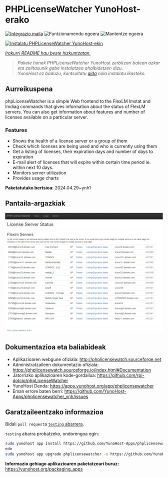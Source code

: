 <!--
Ohart ongi: README hau automatikoki sortu da <https://github.com/YunoHost/apps/tree/master/tools/readme_generator>ri esker
EZ editatu eskuz.
-->

# PHPLicenseWatcher YunoHost-erako

[![Integrazio maila](https://dash.yunohost.org/integration/phplicensewatcher.svg)](https://dash.yunohost.org/appci/app/phplicensewatcher) ![Funtzionamendu egoera](https://ci-apps.yunohost.org/ci/badges/phplicensewatcher.status.svg) ![Mantentze egoera](https://ci-apps.yunohost.org/ci/badges/phplicensewatcher.maintain.svg)

[![Instalatu PHPLicenseWatcher YunoHost-ekin](https://install-app.yunohost.org/install-with-yunohost.svg)](https://install-app.yunohost.org/?app=phplicensewatcher)

*[Irakurri README hau beste hizkuntzatan.](./ALL_README.md)*

> *Pakete honek PHPLicenseWatcher YunoHost zerbitzari batean azkar eta zailtasunik gabe instalatzea ahalbidetzen dizu.*  
> *YunoHost ez baduzu, kontsultatu [gida](https://yunohost.org/install) nola instalatu ikasteko.*

## Aurreikuspena

phpLicenseWatcher is a simple Web frontend to the FlexLM lmstat and lmdiag commands that gives information about the status of FlexLM servers. You can also get information about features and number of licenses available on a particular server.

### Features

- Shows the health of a license server or a group of them
- Check which licenses are being used and who is currently using them
- Get a listing of licenses, their expiration days and number of days to expiration
- E-mail alert of licenses that will expire within certain time period ie. within next 10 days.
- Monitors server utilization
- Provides usage charts


**Paketatutako bertsioa:** 2024.04.29~ynh1

## Pantaila-argazkiak

![PHPLicenseWatcher(r)en pantaila-argazkia](./doc/screenshots/screenshot1.png)

## Dokumentazioa eta baliabideak

- Aplikazioaren webgune ofiziala: <http://phplicensewatch.sourceforge.net>
- Administratzaileen dokumentazio ofiziala: <https://phplicensewatch.sourceforge.io/index.html#Documentation>
- Jatorrizko aplikazioaren kode-gordailua: <https://github.com/rpi-dotcio/phpLicenseWatcher>
- YunoHost Denda: <https://apps.yunohost.org/app/phplicensewatcher>
- Eman errore baten berri: <https://github.com/YunoHost-Apps/phplicensewatcher_ynh/issues>

## Garatzaileentzako informazioa

Bidali `pull request`a [`testing` abarrera](https://github.com/YunoHost-Apps/phplicensewatcher_ynh/tree/testing).

`testing` abarra probatzeko, ondorengoa egin:

```bash
sudo yunohost app install https://github.com/YunoHost-Apps/phplicensewatcher_ynh/tree/testing --debug
edo
sudo yunohost app upgrade phplicensewatcher -u https://github.com/YunoHost-Apps/phplicensewatcher_ynh/tree/testing --debug
```

**Informazio gehiago aplikazioaren paketatzeari buruz:** <https://yunohost.org/packaging_apps>
